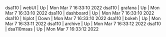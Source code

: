 dsa110 | webUI | Up | Mon Mar  7 16:33:10 2022
dsa110 | grafana | Up | Mon Mar  7 16:33:10 2022
dsa110 | dashboard | Up | Mon Mar  7 16:33:10 2022
dsa110 | hiplot | Down | Mon Mar  7 16:33:10 2022
dsa110 | bokeh | Up | Mon Mar  7 16:33:11 2022
dsa110 | archive | Up | Mon Mar  7 16:33:12 2022
dsa110 | dsa110maas | Up | Mon Mar  7 16:33:12 2022
